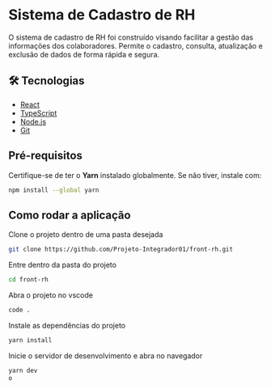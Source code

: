 
# Sistema de Cadastro de RH

O sistema de cadastro de RH foi construído visando facilitar a gestão das informações dos colaboradores. Permite o cadastro, consulta, atualização e exclusão de dados de forma rápida e segura.

## 🛠 Tecnologias
- [React](<https://pt-br.reactjs.org/>)
- [TypeScript](<https://www.typescriptlang.org/>)
- [Node.js](<https://nodejs.org/en/>)
- [Git](<https://git-scm.com/>)


## Pré-requisitos

Certifique-se de ter o **Yarn** instalado globalmente. Se não tiver, instale com:

```sh
npm install --global yarn
```


## Como rodar a aplicação
Clone o projeto dentro de uma pasta desejada
```bash
git clone https://github.com/Projeto-Integrador01/front-rh.git 
```

Entre dentro da pasta do projeto
```bash
cd front-rh
```

Abra o projeto no vscode
```bash
code .
```
Instale as dependências do projeto
```bash
yarn install
```
Inicie o servidor de desenvolvimento e abra no navegador
```bash
yarn dev
o
```
